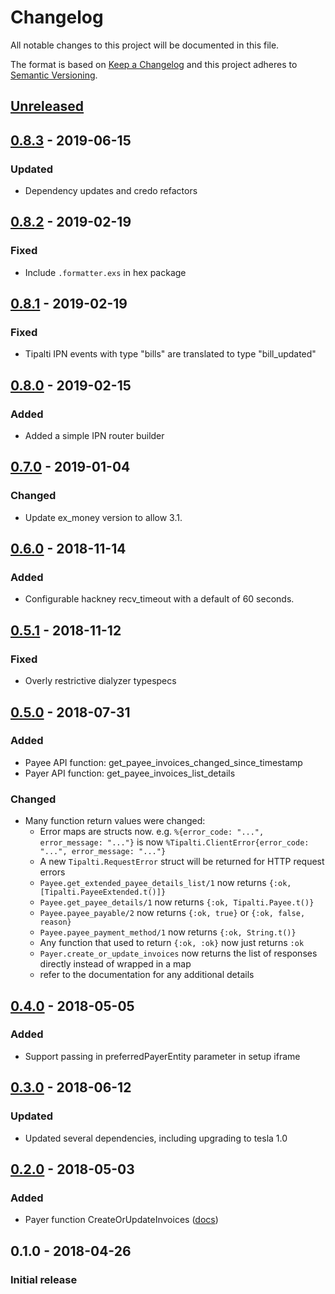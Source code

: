 # Changelog

All notable changes to this project will be documented in this file.

The format is based on [Keep a Changelog](http://keepachangelog.com/en/1.0.0/)
and this project adheres to [Semantic Versioning](http://semver.org/spec/v2.0.0.html).

## [Unreleased][]

## [0.8.3][] - 2019-06-15

### Updated

- Dependency updates and credo refactors

## [0.8.2][] - 2019-02-19

### Fixed

- Include `.formatter.exs` in hex package

## [0.8.1][] - 2019-02-19

### Fixed

- Tipalti IPN events with type "bills" are translated to type "bill_updated"

## [0.8.0][] - 2019-02-15

### Added

- Added a simple IPN router builder

## [0.7.0][] - 2019-01-04

### Changed

- Update ex_money version to allow 3.1.

## [0.6.0][] - 2018-11-14

### Added

- Configurable hackney recv_timeout with a default of 60 seconds.

## [0.5.1][] - 2018-11-12

### Fixed

- Overly restrictive dialyzer typespecs

## [0.5.0][] - 2018-07-31

### Added

- Payee API function: get_payee_invoices_changed_since_timestamp
- Payer API function: get_payee_invoices_list_details

### Changed

- Many function return values were changed:
  - Error maps are structs now. e.g. `%{error_code: "...", error_message: "..."}` is now `%Tipalti.ClientError{error_code: "...", error_message: "..."}`
  - A new `Tipalti.RequestError` struct will be returned for HTTP request errors
  - `Payee.get_extended_payee_details_list/1` now returns `{:ok, [Tipalti.PayeeExtended.t()]}`
  - `Payee.get_payee_details/1` now returns `{:ok, Tipalti.Payee.t()}`
  - `Payee.payee_payable/2` now returns `{:ok, true}` or `{:ok, false, reason}`
  - `Payee.payee_payment_method/1` now returns `{:ok, String.t()}`
  - Any function that used to return `{:ok, :ok}` now just returns `:ok`
  - `Payer.create_or_update_invoices` now returns the list of responses directly instead of wrapped in a map
  - refer to the documentation for any additional details

## [0.4.0][] - 2018-05-05

### Added

- Support passing in preferredPayerEntity parameter in setup iframe

## [0.3.0][] - 2018-06-12

### Updated

- Updated several dependencies, including upgrading to tesla 1.0

## [0.2.0][] - 2018-05-03

### Added

- Payer function CreateOrUpdateInvoices ([docs](https://hexdocs.pm/tipalti/Tipalti.API.Payer.html#create_or_update_invoices/0))

## 0.1.0 - 2018-04-26

### Initial release

[Unreleased]: https://github.com/peek-travel/tipalti-elixir/compare/0.8.3...HEAD
[0.8.3]: https://github.com/peek-travel/tipalti-elixir/compare/0.8.2...0.8.3
[0.8.2]: https://github.com/peek-travel/tipalti-elixir/compare/0.8.1...0.8.2
[0.8.1]: https://github.com/peek-travel/tipalti-elixir/compare/0.8.0...0.8.1
[0.8.0]: https://github.com/peek-travel/tipalti-elixir/compare/0.7.0...0.8.0
[0.7.0]: https://github.com/peek-travel/tipalti-elixir/compare/0.6.0...0.7.0
[0.6.0]: https://github.com/peek-travel/tipalti-elixir/compare/0.5.1...0.6.0
[0.5.1]: https://github.com/peek-travel/tipalti-elixir/compare/0.5.0...0.5.1
[0.5.0]: https://github.com/peek-travel/tipalti-elixir/compare/0.4.0...0.5.0
[0.4.0]: https://github.com/peek-travel/tipalti-elixir/compare/0.3.0...0.4.0
[0.3.0]: https://github.com/peek-travel/tipalti-elixir/compare/0.2.0...0.3.0
[0.2.0]: https://github.com/peek-travel/tipalti-elixir/compare/0.1.0...0.2.0
